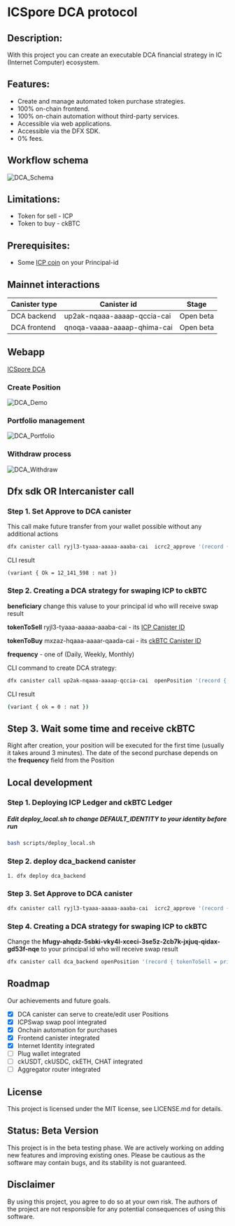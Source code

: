 # ICSpore DCA protocol

## Description:

With this project you can create an executable DCA financial strategy in IC (Internet Computer) ecosystem.


## Features:
- Create and manage automated token purchase strategies.
- 100% on-chain frontend.
- 100% on-chain automation without third-party services.
- Accessible via web applications.
- Accessible via the DFX SDK.
- 0% fees.


## Workflow schema
![DCA_Schema](https://salmon-bitter-gull-231.mypinata.cloud/ipfs/QmaUQsLC6XmLfnRxXUmGUv924u3T511BJmGBy5NWYpMzRe)


## Limitations:
* Token for sell - ICP
* Token to buy - ckBTC 


## Prerequisites:
* Some [ICP coin](https://coinmarketcap.com/currencies/internet-computer/) on your Principal-id  


## Mainnet interactions
| Canister type | Canister id | Stage |
|---------------|-------------|-------|
| DCA backend   | up2ak-nqaaa-aaaap-qccia-cai | Open beta |
| DCA frontend   | qnoqa-vaaaa-aaaap-qhima-cai | Open beta |


## Webapp
[ICSpore DCA](https://qnoqa-vaaaa-aaaap-qhima-cai.icp0.io/)

### Create Position
![DCA_Demo](https://ipfs.io/ipfs/bafybeiae2ylkcjgt66ihu3sukzktbuc2qbwf6qktp2db4ltmanymsbq7yu)


### Portfolio management
![DCA_Portfolio](https://ipfs.io/ipfs/QmckoqWWh7uwDMmgsgaxNXQdUazktsmQUFcHwrkPReXqZw)


### Withdraw process
![DCA_Withdraw](https://ipfs.io/ipfs/QmVK6T6HSUyvVVjH3Tzsd6ENxMh3oBLMNTrDokQgVqd5jJ)

## Dfx sdk OR Intercanister call

### Step 1. Set Approve to DCA canister

This call make future transfer from your wallet possible without any additional actions

```bash
dfx canister call ryjl3-tyaaa-aaaaa-aaaba-cai  icrc2_approve '(record { amount = 40_000; spender = record{owner = principal "up2ak-nqaaa-aaaap-qccia-cai";} })' --ic
```

CLI result
```
(variant { Ok = 12_141_598 : nat })
```

### Step 2. Creating a DCA strategy for swaping ICP to ckBTC


**beneficiary** change this valuse to your principal id who will receive swap result

**tokenToSell** ryjl3-tyaaa-aaaaa-aaaba-cai - its [ICP  Canister ID](https://dashboard.internetcomputer.org/canister/ryjl3-tyaaa-aaaaa-aaaba-cai)

**tokenToBuy** mxzaz-hqaaa-aaaar-qaada-cai - its 
[ckBTC Canister ID](https://dashboard.internetcomputer.org/canister/mxzaz-hqaaa-aaaar-qaada-cai)

**frequency** - one of (Daily, Weekly, Monthly)



CLI command to create DCA strategy:
```bash
dfx canister call up2ak-nqaaa-aaaap-qccia-cai  openPosition '(record { tokenToSell = principal "ryjl3-tyaaa-aaaaa-aaaba-cai"; tokenToBuy = principal "mxzaz-hqaaa-aaaar-qaada-cai"; beneficiary = principal "hfugy-ahqdz-5sbki-vky4l-xceci-3se5z-2cb7k-jxjuq-qidax-gd53f-nqe"; amountToSell = 30_000; frequency = variant {Daily} })' --ic
```

CLI result
```bash
(variant { ok = 0 : nat })
```

## Step 3. Wait some time and receive ckBTC
Right after creation, your position will be executed for the first time (usually it takes around 3 minutes). The date of the second purchase depends on the **frequency** field from the Position



## Local development

### Step 1. Deploying ICP Ledger and ckBTC Ledger

##### Edit deploy_local.sh to change DEFAULT_IDENTITY to your identity before run
```bash
bash scripts/deploy_local.sh
```
### Step 2. deploy **dca_backend** canister
```bash
1. dfx deploy dca_backend
```

### Step 3. Set Approve to DCA canister

```bash
dfx canister call ryjl3-tyaaa-aaaaa-aaaba-cai  icrc2_approve '(record { amount = 40_000; spender = record{owner = principal "up2ak-nqaaa-aaaap-qccia-cai";} })'
```

### Step 4. Creating a DCA strategy for swaping ICP to ckBTC
Change the **hfugy-ahqdz-5sbki-vky4l-xceci-3se5z-2cb7k-jxjuq-qidax-gd53f-nqe** to your principal id who will receive swap result

```bash
dfx canister call dca_backend openPosition '(record { tokenToSell = principal "ryjl3-tyaaa-aaaaa-aaaba-cai"; tokenToBuy = principal "mxzaz-hqaaa-aaaar-qaada-cai"; beneficiary = principal "hfugy-ahqdz-5sbki-vky4l-xceci-3se5z-2cb7k-jxjuq-qidax-gd53f-nqe"; amountToSell = 30_000; frequency = variant {Daily} })'
```

## Roadmap
Our achievements and future goals.

- [x] DCA canister can serve to create/edit user Positions
- [x] ICPSwap swap pool integrated 
- [x] Onchain automation for purchases 
- [x] Frontend canister integrated
- [x] Internet Identity integrated
- [ ] Plug wallet integrated
- [ ] ckUSDT, ckUSDC, ckETH, CHAT integrated 
- [ ] Aggregator router integrated

## License
This project is licensed under the MIT license, see LICENSE.md for details.

## Status: Beta Version
This project is in the beta testing phase. We are actively working on adding new features and improving existing ones. Please be cautious as the software may contain bugs, and its stability is not guaranteed.

## Disclaimer
By using this project, you agree to do so at your own risk. The authors of the project are not responsible for any potential consequences of using this software.